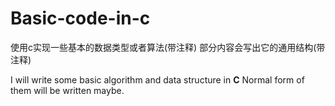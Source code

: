 # Basic-code-in-c

使用c实现一些基本的数据类型或者算法(带注释)
部分内容会写出它的通用结构(带注释)

I will write some basic algorithm and data structure in **C**
Normal form of them will be written maybe.